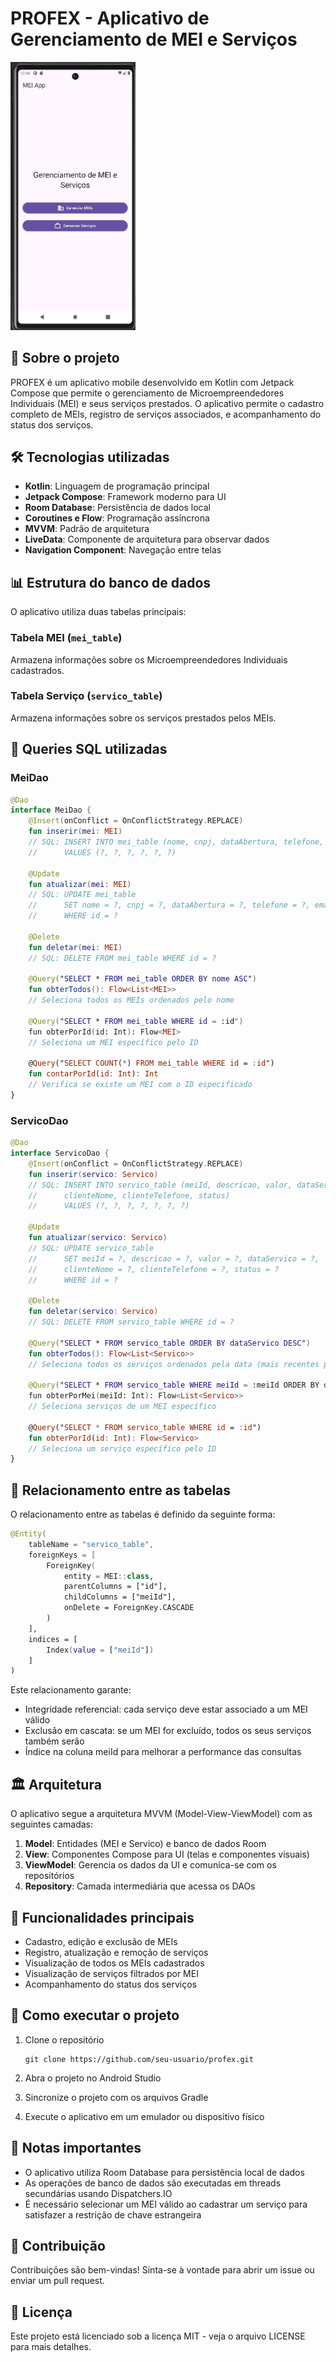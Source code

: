 # PROFEX - Aplicativo de Gerenciamento de MEI e Serviços

<img src="app/src/main/res/drawable/inicial.jpg" alt="Tela Inicial" width="200"/>

## 📱 Sobre o projeto

PROFEX é um aplicativo mobile desenvolvido em Kotlin com Jetpack Compose que permite o gerenciamento de Microempreendedores Individuais (MEI) e seus serviços prestados. O aplicativo permite o cadastro completo de MEIs, registro de serviços associados, e acompanhamento do status dos serviços.


## 🛠️ Tecnologias utilizadas

- **Kotlin**: Linguagem de programação principal
- **Jetpack Compose**: Framework moderno para UI
- **Room Database**: Persistência de dados local
- **Coroutines e Flow**: Programação assíncrona
- **MVVM**: Padrão de arquitetura
- **LiveData**: Componente de arquitetura para observar dados
- **Navigation Component**: Navegação entre telas

## 📊 Estrutura do banco de dados

O aplicativo utiliza duas tabelas principais:

### Tabela MEI (`mei_table`)
Armazena informações sobre os Microempreendedores Individuais cadastrados.


### Tabela Serviço (`servico_table`)
Armazena informações sobre os serviços prestados pelos MEIs.


## 📝 Queries SQL utilizadas

### MeiDao

```kotlin
@Dao
interface MeiDao {
    @Insert(onConflict = OnConflictStrategy.REPLACE)
    fun inserir(mei: MEI)
    // SQL: INSERT INTO mei_table (nome, cnpj, dataAbertura, telefone, email, endereco) 
    //      VALUES (?, ?, ?, ?, ?, ?)
    
    @Update
    fun atualizar(mei: MEI)
    // SQL: UPDATE mei_table 
    //      SET nome = ?, cnpj = ?, dataAbertura = ?, telefone = ?, email = ?, endereco = ? 
    //      WHERE id = ?
    
    @Delete
    fun deletar(mei: MEI)
    // SQL: DELETE FROM mei_table WHERE id = ?
    
    @Query("SELECT * FROM mei_table ORDER BY nome ASC")
    fun obterTodos(): Flow<List<MEI>>
    // Seleciona todos os MEIs ordenados pelo nome
    
    @Query("SELECT * FROM mei_table WHERE id = :id")
    fun obterPorId(id: Int): Flow<MEI>
    // Seleciona um MEI específico pelo ID
    
    @Query("SELECT COUNT(*) FROM mei_table WHERE id = :id")
    fun contarPorId(id: Int): Int
    // Verifica se existe um MEI com o ID especificado
}
```

### ServicoDao

```kotlin
@Dao
interface ServicoDao {
    @Insert(onConflict = OnConflictStrategy.REPLACE)
    fun inserir(servico: Servico)
    // SQL: INSERT INTO servico_table (meiId, descricao, valor, dataServico, 
    //      clienteNome, clienteTelefone, status) 
    //      VALUES (?, ?, ?, ?, ?, ?, ?)
    
    @Update
    fun atualizar(servico: Servico)
    // SQL: UPDATE servico_table 
    //      SET meiId = ?, descricao = ?, valor = ?, dataServico = ?, 
    //      clienteNome = ?, clienteTelefone = ?, status = ? 
    //      WHERE id = ?
    
    @Delete
    fun deletar(servico: Servico)
    // SQL: DELETE FROM servico_table WHERE id = ?
    
    @Query("SELECT * FROM servico_table ORDER BY dataServico DESC")
    fun obterTodos(): Flow<List<Servico>>
    // Seleciona todos os serviços ordenados pela data (mais recentes primeiro)
    
    @Query("SELECT * FROM servico_table WHERE meiId = :meiId ORDER BY dataServico DESC")
    fun obterPorMei(meiId: Int): Flow<List<Servico>>
    // Seleciona serviços de um MEI específico
    
    @Query("SELECT * FROM servico_table WHERE id = :id")
    fun obterPorId(id: Int): Flow<Servico>
    // Seleciona um serviço específico pelo ID
}
```

## 🔄 Relacionamento entre as tabelas


O relacionamento entre as tabelas é definido da seguinte forma:

```kotlin
@Entity(
    tableName = "servico_table",
    foreignKeys = [
        ForeignKey(
            entity = MEI::class,
            parentColumns = ["id"],
            childColumns = ["meiId"],
            onDelete = ForeignKey.CASCADE
        )
    ],
    indices = [
        Index(value = ["meiId"])
    ]
)
```

Este relacionamento garante:
- Integridade referencial: cada serviço deve estar associado a um MEI válido
- Exclusão em cascata: se um MEI for excluído, todos os seus serviços também serão
- Índice na coluna meiId para melhorar a performance das consultas

## 🏛️ Arquitetura

O aplicativo segue a arquitetura MVVM (Model-View-ViewModel) com as seguintes camadas:


1. **Model**: Entidades (MEI e Servico) e banco de dados Room
2. **View**: Componentes Compose para UI (telas e componentes visuais)
3. **ViewModel**: Gerencia os dados da UI e comunica-se com os repositórios
4. **Repository**: Camada intermediária que acessa os DAOs

## 📱 Funcionalidades principais

- Cadastro, edição e exclusão de MEIs
- Registro, atualização e remoção de serviços
- Visualização de todos os MEIs cadastrados
- Visualização de serviços filtrados por MEI
- Acompanhamento do status dos serviços


## 🔧 Como executar o projeto

1. Clone o repositório
   ```
   git clone https://github.com/seu-usuario/profex.git
   ```

2. Abra o projeto no Android Studio

3. Sincronize o projeto com os arquivos Gradle

4. Execute o aplicativo em um emulador ou dispositivo físico

## 📝 Notas importantes

- O aplicativo utiliza Room Database para persistência local de dados
- As operações de banco de dados são executadas em threads secundárias usando Dispatchers.IO
- É necessário selecionar um MEI válido ao cadastrar um serviço para satisfazer a restrição de chave estrangeira

## 🤝 Contribuição

Contribuições são bem-vindas! Sinta-se à vontade para abrir um issue ou enviar um pull request.

## 📄 Licença

Este projeto está licenciado sob a licença MIT - veja o arquivo LICENSE para mais detalhes.
